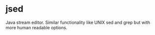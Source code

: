jsed
====

Java stream editor. Similar functionality like UNIX sed and grep but with more human readable options.

